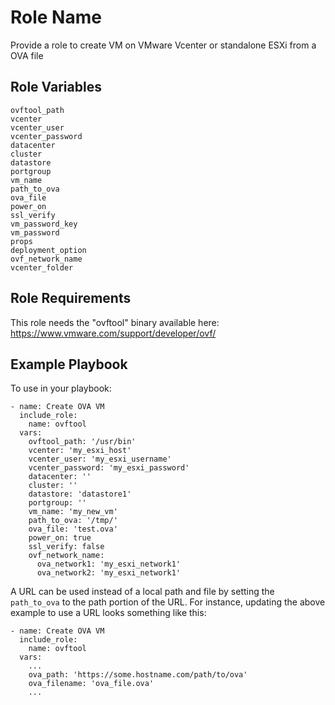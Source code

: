 Role Name
=========

Provide a role to create VM on VMware Vcenter or standalone ESXi from a OVA file

Role Variables
--------------

	ovftool_path
	vcenter
	vcenter_user
	vcenter_password
	datacenter
	cluster
	datastore
	portgroup
	vm_name
	path_to_ova
	ova_file
	power_on
	ssl_verify
	vm_password_key
	vm_password
	props
	deployment_option
	ovf_network_name
	vcenter_folder

Role Requirements
-----------------

This role needs the "ovftool" binary available here:
    https://www.vmware.com/support/developer/ovf/

Example Playbook
----------------

To use in your playbook:
```
- name: Create OVA VM
  include_role:
    name: ovftool
  vars:
    ovftool_path: '/usr/bin'
    vcenter: 'my_esxi_host'
    vcenter_user: 'my_esxi_username'
    vcenter_password: 'my_esxi_password'
    datacenter: ''
    cluster: ''
    datastore: 'datastore1'
    portgroup: ''
    vm_name: 'my_new_vm'
    path_to_ova: '/tmp/'
    ova_file: 'test.ova'
    power_on: true
    ssl_verify: false
    ovf_network_name:
      ova_network1: 'my_esxi_network1'
      ova_network2: 'my_esxi_network1'
```

A URL can be used instead of a local path and file by setting the `path_to_ova` to the path portion of the URL.  For instance, updating the above example to use a URL looks something like this:

```
- name: Create OVA VM
  include_role:
    name: ovftool
  vars:
    ...
    ova_path: 'https://some.hostname.com/path/to/ova'
    ova_filename: 'ova_file.ova'
    ...
```
